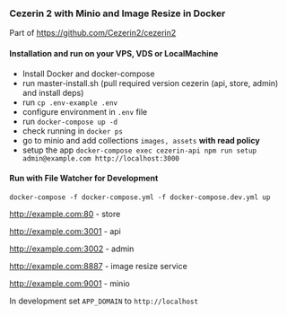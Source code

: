### Cezerin 2 with Minio and Image Resize in Docker
Part of https://github.com/Cezerin2/cezerin2 

#### Installation and run on your VPS, VDS or LocalMachine
- Install Docker and docker-compose
- run master-install.sh (pull required version cezerin (api, store, admin) and install deps)
- run `cp .env-example .env`
- configure environment in `.env` file
- run `docker-compose up -d`
- check running in `docker ps`
- go to minio and add collections `images, assets` **with read policy**
- setup the app `docker-compose exec cezerin-api npm run setup admin@example.com http://localhost:3000`

#### Run with File Watcher for Development
`docker-compose -f docker-compose.yml -f docker-compose.dev.yml up`

http://example.com:80 - store

http://example.com:3001 - api

http://example.com:3002 - admin

http://example.com:8887 - image resize service

http://example.com:9001 - minio

In development set `APP_DOMAIN` to `http://localhost`